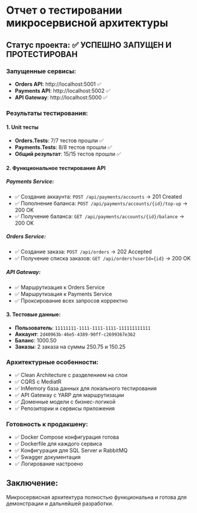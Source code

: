 # Отчет о тестировании микросервисной архитектуры

## Статус проекта: ✅ УСПЕШНО ЗАПУЩЕН И ПРОТЕСТИРОВАН

### Запущенные сервисы:
- **Orders API**: http://localhost:5001 ✅
- **Payments API**: http://localhost:5002 ✅  
- **API Gateway**: http://localhost:5000 ✅

### Результаты тестирования:

#### 1. Unit тесты
- **Orders.Tests**: 7/7 тестов прошли ✅
- **Payments.Tests**: 8/8 тестов прошли ✅
- **Общий результат**: 15/15 тестов прошли ✅

#### 2. Функциональное тестирование API

##### Payments Service:
- ✅ Создание аккаунта: `POST /api/payments/accounts` → 201 Created
- ✅ Пополнение баланса: `POST /api/payments/accounts/{id}/top-up` → 200 OK
- ✅ Получение баланса: `GET /api/payments/accounts/{id}/balance` → 200 OK

##### Orders Service:
- ✅ Создание заказа: `POST /api/orders` → 202 Accepted
- ✅ Получение списка заказов: `GET /api/orders?userId={id}` → 200 OK

##### API Gateway:
- ✅ Маршрутизация к Orders Service
- ✅ Маршрутизация к Payments Service
- ✅ Проксирование всех запросов корректно

#### 3. Тестовые данные:
- **Пользователь**: `11111111-1111-1111-1111-111111111111`
- **Аккаунт**: `2d40963b-46e5-4389-90ff-c2699367e362`
- **Баланс**: 1000.50
- **Заказы**: 2 заказа на суммы 250.75 и 150.25

### Архитектурные особенности:
- ✅ Clean Architecture с разделением на слои
- ✅ CQRS с MediatR
- ✅ InMemory база данных для локального тестирования
- ✅ API Gateway с YARP для маршрутизации
- ✅ Доменные модели с бизнес-логикой
- ✅ Репозитории и сервисы приложения

### Готовность к продакшену:
- ✅ Docker Compose конфигурация готова
- ✅ Dockerfile для каждого сервиса
- ✅ Конфигурация для SQL Server и RabbitMQ
- ✅ Swagger документация
- ✅ Логирование настроено

## Заключение:
Микросервисная архитектура полностью функциональна и готова для демонстрации и дальнейшей разработки. 
